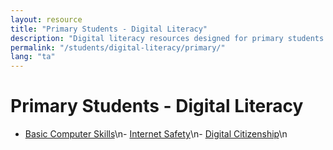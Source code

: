 ```yaml
---
layout: resource
title: "Primary Students - Digital Literacy"
description: "Digital literacy resources designed for primary students to build foundational computer and online skills."
permalink: "/students/digital-literacy/primary/"
lang: "ta"
---
```


# Primary Students - Digital Literacy

- [Basic Computer Skills](/students/digital-literacy/primary/basic-computer-skills/)\n- [Internet Safety](/students/digital-literacy/primary/internet-safety/)\n- [Digital Citizenship](/students/digital-literacy/primary/digital-citizenship/)\n
